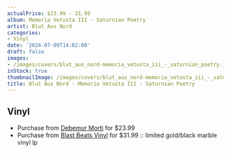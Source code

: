 ```yaml
---
actualPrice: $23.99 - 31.99
album: Memoria Vetusta III - Saturnian Poetry
artist: Blut Aus Nord
categories:
- Vinyl
date: '2024-07-09T14:02:00'
draft: false
images:
- /images/covers/blut_aus_nord-memoria_vetusta_iii_-_saturnian_poetry.jpg
inStock: true
thumbnailImage: /images/covers/blut_aus_nord-memoria_vetusta_iii_-_saturnian_poetry-thumb.jpg
title: Blut Aus Nord - Memoria Vetusta III - Saturnian Poetry
---
```


## Vinyl
* Purchase from [Debemur Morti](https://debemurmorti.aisamerch.com/item/141508) for $23.99
* Purchase from [Blast Beats Vinyl](https://blastbeatsvinyl.com/products/blut-aus-nord-memoria-vetusta-iii-saturnian-poetry-limited-gold-black-marble-vinyl-lp) for $31.99 :: limited gold/black marble vinyl lp
